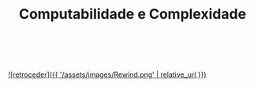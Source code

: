 <br>

<h1 align="center">Computabilidade e Complexidade</h1>

<br>

<br><br>

[![retroceder]({{ '/assets/images/Rewind.png' | relative_url }})](https://david81820.github.io/Recursos-LCC/CC)